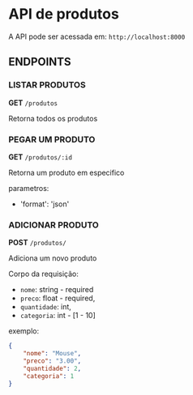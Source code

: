 # API de produtos
A API pode ser acessada em: `http://localhost:8000`

## ENDPOINTS
### LISTAR PRODUTOS
**GET** `/produtos`

Retorna todos os produtos


### PEGAR UM PRODUTO
**GET** `/produtos/:id`

Retorna um produto em especifico

parametros:
- 'format': 'json'

### ADICIONAR PRODUTO
**POST** `/produtos/`

Adiciona um novo produto

Corpo da requisição:
- `nome`: string - required
- `preco`: float - required,
- `quantidade`: int,
- `categoria`: int - [1 - 10]

exemplo:
``` json
{
	"nome": "Mouse",
	"preco": "3.00",
	"quantidade": 2,
	"categoria": 1
}
```
